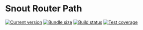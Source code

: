 # Snout Router Path

[![Current version][badge-version-image]][badge-version-link]
[![Bundle size][badge-bundle-image]][badge-bundle-link]
[![Build status][badge-build-image]][badge-build-link]
[![Test coverage][badge-coverage-image]][badge-coverage-link]

[badge-build-image]: https://img.shields.io/github/actions/workflow/status/snout-router/router-path/ci.yml?branch=main&style=for-the-badge
[badge-build-link]: https://github.com/snout-router/router-path/actions/workflows/ci.yml
[badge-bundle-image]: https://img.shields.io/bundlephobia/minzip/@snout/router-path?style=for-the-badge
[badge-bundle-link]: https://bundlephobia.com/result?p=@snout/router-path
[badge-coverage-image]: https://img.shields.io/codecov/c/gh/snout-router/router-path?style=for-the-badge
[badge-coverage-link]: https://codecov.io/gh/snout-router/router-path
[badge-version-image]: https://img.shields.io/npm/v/@snout/router-path?label=%40snout%2Frouter-path&logo=npm&style=for-the-badge
[badge-version-link]: https://npmjs.com/package/@snout/router-path
